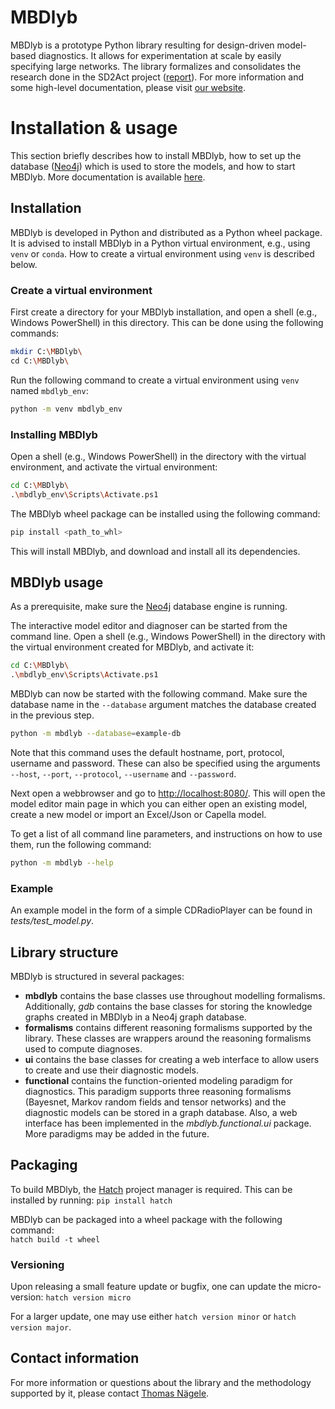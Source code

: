 <!--
  Copyright (c) 2023 - 2025 TNO-ESI
  All rights reserved.
-->

# MBDlyb
MBDlyb is a prototype Python library resulting for design-driven model-based diagnostics.
It allows for experimentation at scale by easily specifying large networks.
The library formalizes and consolidates the research done in the SD2Act project ([report](https://repository.tno.nl/SingleDoc?docId=68341)).
For more information and some high-level documentation, please visit [our website](https://esi.nl/research/output/tools/mbdlyb).

# Installation & usage
This section briefly describes how to install MBDlyb, how to set up the database ([Neo4j](https://neo4j.com/)) which is used to store the models, and how to start MBDlyb.
More documentation is available [here](https://mbdlyb.esi.nl/userguide/).

## Installation
MBDlyb is developed in Python and distributed as a Python wheel package. It is advised to install MBDlyb in a Python virtual environment, e.g., using `venv` or `conda`. How to create a virtual environment using `venv` is described below.

### Create a virtual environment
First create a directory for your MBDlyb installation, and open a shell (e.g., Windows PowerShell) in this directory. This can be done using the following commands:

```bash
mkdir C:\MBDlyb\
cd C:\MBDlyb\
```

Run the following command to create a virtual environment using `venv` named `mbdlyb_env`:

```bash
python -m venv mbdlyb_env
```

### Installing MBDlyb
Open a shell (e.g., Windows PowerShell) in the directory with the virtual environment, and activate the virtual environment:

```bash
cd C:\MBDlyb\
.\mbdlyb_env\Scripts\Activate.ps1
```

The MBDlyb wheel package can be installed using the following command:

```bash
pip install <path_to_whl>
```

This will install MBDlyb, and download and install all its dependencies.

## MBDlyb usage
As a prerequisite, make sure the [Neo4j](https://neo4j.com/) database engine is running.

The interactive model editor and diagnoser can be started from the command line.
Open a shell (e.g., Windows PowerShell) in the directory with the virtual environment created for MBDlyb, and activate it:

```bash
cd C:\MBDlyb\
.\mbdlyb_env\Scripts\Activate.ps1
```

MBDlyb can now be started with the following command. Make sure the database name in the `--database` argument matches the database created in the previous step.

```bash
python -m mbdlyb --database=example-db
```

Note that this command uses the default hostname, port, protocol, username and password. These can also be specified using the arguments `--host`, `--port`, `--protocol`, `--username` and `--password`.

Next open a webbrowser and go to <http://localhost:8080/>. This will open the model editor main page in which you can either open an existing model, create a new model or import an Excel/Json or Capella model.

To get a list of all command line parameters, and instructions on how to use them, run the following command:

```bash
python -m mbdlyb --help
```

### Example
An example model in the form of a simple CDRadioPlayer can be found in _tests/test_model.py_.

## Library structure
MBDlyb is structured in several packages:
* **mbdlyb** contains the base classes use throughout modelling formalisms. Additionally, _gdb_ contains the base classes for storing the knowledge graphs created in MBDlyb in a Neo4j graph database.
* **formalisms** contains different reasoning formalisms supported by the library. These classes are wrappers around the reasoning formalisms used to compute diagnoses.
* **ui** contains the base classes for creating a web interface to allow users to create and use their diagnostic models.
* **functional** contains the function-oriented modeling paradigm for diagnostics. This paradigm supports three reasoning formalisms (Bayesnet, Markov random fields and tensor networks) and the diagnostic models can be stored in a graph database. Also, a web interface has been implemented in the _mbdlyb.functional.ui_ package. More paradigms may be added in the future.

## Packaging
To build MBDlyb, the [Hatch](https://hatch.pypa.io/) project manager is required.
This can be installed by running:
`pip install hatch`

MBDlyb can be packaged into a wheel package with the following command:  
`hatch build -t wheel`

### Versioning
Upon releasing a small feature update or bugfix, one can update the micro-version:
`hatch version micro`

For a larger update, one may use either `hatch version minor` or `hatch version major`.

## Contact information
For more information or questions about the library and the methodology supported by it, please contact [Thomas Nägele](mailto:thomas.nagele@tno.nl).